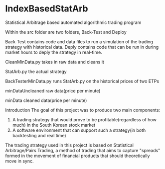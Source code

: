 # IndexBasedStatArb
Statistical Arbitrage based automated algorithmic trading program


Within the src folder are two folders, Back-Test and Deploy

Back-Test contains code and data files to run a simulation of the trading strategy with historical data.
Deply contains code that can be run in during market hours to deply the strategy in real-time.

CleanMinData.py
  takes in raw data and cleans it

StatArb.py
  the actual strategy

BackTesterMinData.py
  runs StatArb.py on the historical prices of two ETPs

minDataUncleaned
  raw data(price per minute)
  
minData
  cleaned data(price per minute)


Introduction
The goal of this project was to produce two main components:
1. A trading strategy that would prove to be profitable(regardless of how much) in the South Korean stock market
2. A software environment that can support such a strategy(in both backtesting and real time)

The trading strategy used in this project is based on Statistical Arbitrage/Pairs Trading, a method of trading that aims to capture "spreads" formed in the movement of financial products that should theoretically move in sync. 










